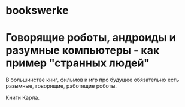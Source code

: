 # bookswerke

# Говорящие роботы, андроиды и разумные компьютеры - как пример "странных людей"

В большинстве книг, фильмов и игр про будущее обязательно есть разымные, говорящие, работящие роботы.

Книги Карла.
